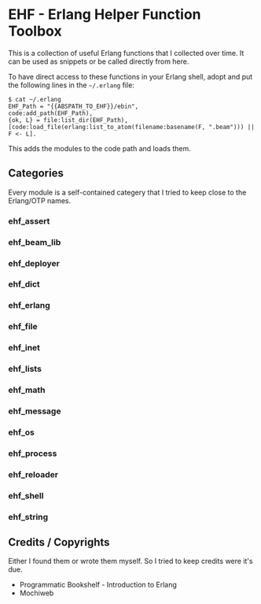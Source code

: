 # EHF - Erlang Helper Function Toolbox

This is a collection of useful Erlang functions that I collected over
time. It can be used as snippets or be called directly from here.

To have direct access to these functions in your Erlang shell, adopt and put the
following lines in the `~/.erlang` file:

    $ cat ~/.erlang
    EHF_Path = "{{ABSPATH_TO_EHF}}/ebin",
    code:add_path(EHF_Path),
    {ok, L} = file:list_dir(EHF_Path),
    [code:load_file(erlang:list_to_atom(filename:basename(F, ".beam"))) || F <- L].

This adds the modules to the code path and loads them.

## Categories

Every module is a self-contained categery that I tried to keep close
to the Erlang/OTP names.

### ehf\_assert

### ehf\_beam\_lib

### ehf\_deployer

### ehf\_dict

### ehf\_erlang

### ehf\_file

### ehf\_inet

### ehf\_lists

### ehf\_math

### ehf\_message

### ehf\_os

### ehf\_process

### ehf\_reloader

### ehf\_shell

### ehf\_string


## Credits / Copyrights

Either I found them or wrote them myself. So I tried to keep
credits were it's due.

 * Programmatic Bookshelf - Introduction to Erlang
 * Mochiweb
